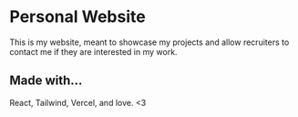 # Personal Website
This is my website, meant to showcase my projects and allow recruiters to contact me if they are interested in my work.

## Made with...
React, Tailwind, Vercel, and love. <3
